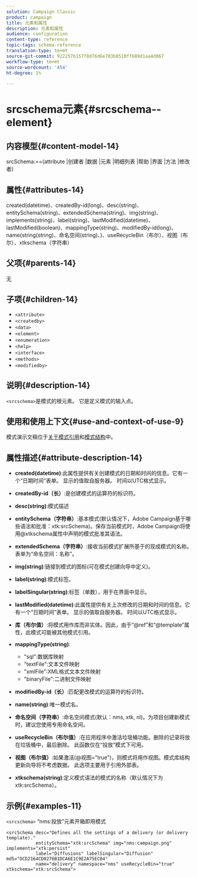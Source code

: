 ```yaml
---
solution: Campaign Classic
product: campaign
title: 元素和属性
description: 元素和属性
audience: configuration
content-type: reference
topic-tags: schema-reference
translation-type: tm+mt
source-git-commit: 922257b157f8d76d6e703b0510ff689d1aa4d067
workflow-type: tm+mt
source-wordcount: '454'
ht-degree: 1%

---
```



# srcschema元素{#srcschema--element}

## 内容模型{#content-model-14}

srcSchema:==(attribute |创建者 |数据 |元素 |明细列表 |帮助 |界面 |方法 |修改者)

## 属性{#attributes-14}

created(datetime)、createdBy-id(long)、desc(string)、entitySchema(string)、extendedSchema(string)、img(string)、implements(string)、label(string)、lastModified(datetime)、lastModified(boolean)、mappingType(string)、modifiedBy-id(long)、name(string(string)、命名空间(string)、)、useRecycleBin（布尔）、视图（布尔）、xtkschema（字符串）

## 父项{#parents-14}

无

## 子项{#children-14}

* `<attribute>`
* `<createdby>`
* `<data>`
* `<element>`
* `<enumeration>`
* `<help>`
* `<interface>`
* `<methods>`
* `<modifiedby>`

## 说明{#description-14}

`<srcschema>`是模式的根元素。 它是定义模式的输入点。

## 使用和使用上下文{#use-and-context-of-use-9}

模式演示文稿位于[关于模式引用](../../../configuration/using/about-schema-reference.md)和[模式结构](../../../configuration/using/schema-structure.md)中。

## 属性描述{#attribute-description-14}

* **created(datetime)**:此属性提供有关创建模式的日期和时间的信息。它有一个“日期时间”表单。 显示的值取自服务器。 时间以UTC格式显示。
* **createdBy-id（长）**:是创建模式的运算符的标识符。
* **desc(string)**:模式描述
* **entitySchema（字符串）**:基本模式(默认情况下，Adobe Campaign基于哪些语法和批准：xtk:srcSchema)。保存当前模式时，Adobe Campaign将使用@xtkschema属性中声明的模式批准其语法。
* **extendedSchema（字符串）**:接收当前模式扩展所基于的现成模式的名称。表单为“命名空间：名称”。
* **img(string)**:链接到模式的图标(可在模式创建向导中定义)。
* **label(string)**:模式标签。
* **labelSingular(string)**:标签（单数），用于在界面中显示。
* **lastModified(datetime)**:此属性提供有关上次修改的日期和时间的信息。它有一个“日期时间”表单。 显示的值取自服务器。 时间以UTC格式显示。
* **库（布尔值）**:将模式用作库而非实体。因此，由于“@ref”和“@template”属性，此模式可能被其他模式引用。
* **mappingType(string)**:

   * &quot;sql&quot;:数据库映射
   * &quot;textFile&quot;:文本文件映射
   * &quot;xmlFile&quot;:XML格式文本文件映射
   * &quot;binaryFile&quot;:二进制文件映射

* **modifiedBy-id（长）**:匹配更改模式的运算符的标识符。
* **name(string)**:唯一模式名。
* **命名空间（字符串）**:命名空间模式(默认：nms, xtk, nl)。为项目创建新模式时，建议您使用专用命名空间。
* **useRecycleBin（布尔值）**:在应用程序中激活垃圾桶功能。删除的记录将放在垃圾桶中，最后删除。 此函数仅在“投放”模式下可用。
* **视图（布尔值）**:如果激活(@视图=&quot;true&quot;)，则模式将用作视图。模式库结构更新向导将不考虑数据。 此选项主要用于引用外部表。
* **xtkschema(string)**:定义模式语法的模式的名称（默认情况下为xtk:srcSchema）。

## 示例{#examples-11}

`<srcschema>` “nms:投放”元素开箱即用模式

```
<srcSchema desc="Defines all the settings of a delivery (or delivery template)."  
           entitySchema="xtk:srcSchema" img="nms:campaign.png" implements="xtk:persist" 
           label="Diffusions" labelSingular="Diffusion" md5="DCD2164CD0276B1DCA6E1C9E2A75EC04"
           name="delivery" namespace="nms" useRecycleBin="true" xtkschema="xtk:srcSchema">
```
